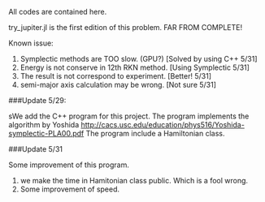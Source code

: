 All codes are contained here.

try_jupiter.jl is the first edition of this problem. FAR FROM COMPLETE!

Known issue:

1. Symplectic methods are TOO slow. (GPU?) [Solved by using C++ 5/31]
2. Energy is not conserve in 12th RKN method. [Using Symplectic 5/31]
3. The result is not correspond to experiment. [Better! 5/31]
4. semi-major axis calculation may be wrong. [Not sure 5/31]

###Update 5/29:

sWe add the C++ program for this project.
The program implements the algorithm by Yoshida http://cacs.usc.edu/education/phys516/Yoshida-symplectic-PLA00.pdf
The program include a Hamiltonian class.

###Update 5/31

Some improvement of this program.

1. we make the time in Hamitonian class public. Which is a fool wrong.
2. Some improvement of speed.